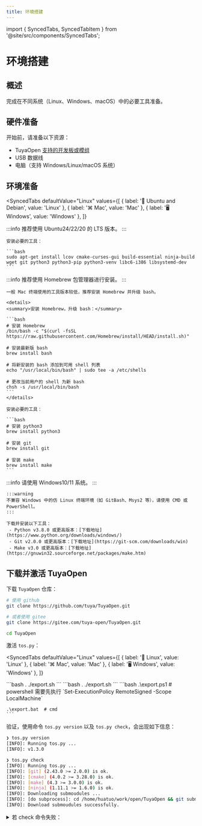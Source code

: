```yaml
---
title: 环境搭建
---
```


import { SyncedTabs, SyncedTabItem } from '@site/src/components/SyncedTabs';

# 环境搭建

## 概述

完成在不同系统（Linux、Windows、macOS）中的必要工具准备。

## 硬件准备

开始前，请准备以下资源：
 - TuyaOpen [支持的开发板或模组](../hardware-specific/index.md#硬件平台)
 - USB 数据线
 - 电脑（支持 Windows/Linux/macOS 系统）

## 环境准备

<SyncedTabs
  defaultValue="Linux"
  values={[
    { label: '🐧 Ubuntu and Debian', value: 'Linux' },
    { label: '⌘ Mac', value: 'Mac' },
    { label: '🖥️ Windows', value: 'Windows' },
  ]}
>
  <SyncedTabItem value="Linux">
    :::info
    推荐使用 Ubuntu24/22/20 的 LTS 版本。
    :::

    安装必要的工具：

    ```bash
    sudo apt-get install lcov cmake-curses-gui build-essential ninja-build wget git python3 python3-pip python3-venv libc6-i386 libsystemd-dev
    ```
  </SyncedTabItem>
  <SyncedTabItem value="Mac">
    :::info
    推荐使用 Homebrew 包管理器进行安装。
    :::

    一般 Mac 终端使用的工具版本较低，推荐安装 Homebrew 并升级 bash。

    <details>
    <summary>安装 Homebrew，升级 bash：</summary>

    ```bash
    # 安装 Homebrew
    /bin/bash -c "$(curl -fsSL https://raw.githubusercontent.com/Homebrew/install/HEAD/install.sh)"

    # 安装最新版 bash
    brew install bash

    # 将新安装的 bash 添加到可用 shell 列表
    echo "/usr/local/bin/bash" | sudo tee -a /etc/shells

    # 更改当前用户的 shell 为新 bash
    chsh -s /usr/local/bin/bash
    ```
    </details>

    安装必要的工具：

    ```bash
    # 安装 python3
    brew install python3

    # 安装 git
    brew install git

    # 安装 make
    brew install make
    ```
  </SyncedTabItem>
  <SyncedTabItem value="Windows">
    :::info
    请使用 Windows10/11 系统。
    :::

    :::warning
    不兼容 Windows 中的仿 Linux 终端环境（如 GitBash、Msys2 等），请使用 CMD 或 PowerShell。
    :::

    下载并安装以下工具：
     - Python v3.8.0 或更高版本：[下载地址](https://www.python.org/downloads/windows/)
     - Git v2.0.0 或更高版本：[下载地址](https://git-scm.com/downloads/win)
     - Make v3.0 或更高版本：[下载地址](https://gnuwin32.sourceforge.net/packages/make.htm)
  </SyncedTabItem>
</SyncedTabs>

## 下载并激活 TuyaOpen

下载 `TuyaOpen` 仓库：

```bash
# 使用 github
git clone https://github.com/tuya/TuyaOpen.git

# 或者使用 gitee
git clone https://gitee.com/tuya-open/TuyaOpen.git

cd TuyaOpen
```

激活 `tos.py`：

<SyncedTabs
  defaultValue="Linux"
  values={[
    { label: '🐧 Linux', value: 'Linux' },
    { label: '⌘ Mac', value: 'Mac' },
    { label: '🖥️ Windows', value: 'Windows' },
  ]}
>
  <SyncedTabItem value="Linux">
    ```bash
    . ./export.sh
    ```
  </SyncedTabItem>
  <SyncedTabItem value="Mac">
    ```bash
    . ./export.sh
    ```
  </SyncedTabItem>
  <SyncedTabItem value="Windows">
    ```bash
    .\export.ps1  # powershell 需要先执行 `Set-ExecutionPolicy RemoteSigned -Scope LocalMachine`

    .\export.bat  # cmd
    ```
  </SyncedTabItem>
</SyncedTabs>

验证，使用命令 `tos.py version` 以及 `tos.py check`，会出现如下信息：

```bash
❯ tos.py version
[INFO]: Running tos.py ...
[INFO]: v1.3.0

❯ tos.py check
[INFO]: Running tos.py ...
[INFO]: [git] (2.43.0 >= 2.0.0) is ok.
[INFO]: [cmake] (4.0.2 >= 3.28.0) is ok.
[INFO]: [make] (4.3 >= 3.0.0) is ok.
[INFO]: [ninja] (1.11.1 >= 1.6.0) is ok.
[INFO]: Downloading submoudules ...
[INFO]: [do subprocess]: cd /home/huatuo/work/open/TuyaOpen && git submodule update --init
[INFO]: Download submoudules successfully.
```

<details>
<summary>若 check 命令失败：</summary>
```bash
# 工具校验不合格，请安装或升级对应工具

# submodules 下载失败，手动执行 git 命令
git submodule update --init
```
</details>

使用如下命令退出激活 `tos.py`：

<SyncedTabs
  defaultValue="Linux"
  values={[
    { label: '🐧 Linux', value: 'Linux' },
    { label: '⌘ Mac', value: 'Mac' },
    { label: '🖥️ Windows', value: 'Windows' },
  ]}
>
  <SyncedTabItem value="Linux">
    ```bash
    deactivate
    ```
  </SyncedTabItem>
  <SyncedTabItem value="Mac">
    ```bash
    deactivate
    ```
  </SyncedTabItem>
  <SyncedTabItem value="Windows">
    ```bash
    exit
    ```
  </SyncedTabItem>
</SyncedTabs>

关于 `tos.py` 更详细的说明方法，可使用命令 `tos.py --help` 进行查看，或参考 [tos.py 工具使用](../tos-tools/tos-guide.md)。

## 常见问题

### `tos.py` 激活失败

- 如果激活失败，可能是因为没有安装 `python3-venv`，请安装后重新激活。

  ```bash
  sudo apt-get install python3-venv
  ```

- `tos.py` 激活时会自动创建 `./.venv` 目录。如果激活失败，需要删除 `./.venv` 目录，并重新激活。
